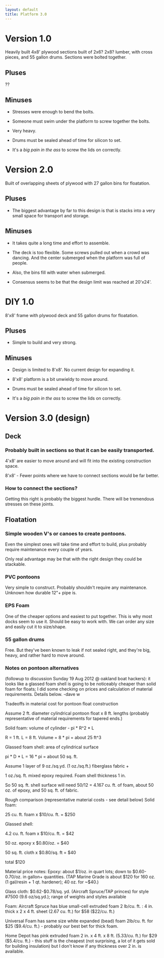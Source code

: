 ```yaml
---
layout: default
title: Platform 3.0
---
```


Version 1.0
===========

Heavily built 4x8' plywood sections built of 2x6? 2x8? lumber, with
cross pieces, and 55 gallon drums. Sections were bolted together.

Pluses
------

??

Minuses
-------

-   Stresses were enough to bend the bolts.

-   Someone must swim under the platform to screw together the bolts.

-   Very heavy.

-   Drums must be sealed ahead of time for silicon to set.

-   It's a *big pain in the ass* to screw the lids on correctly.

Version 2.0
===========

Built of overlapping sheets of plywood with 27 gallon bins for
floatation.

Pluses
------

-   The biggest advantage by far to this design is that is stacks into a
    very small space for transport and storage.

Minuses
-------

-   It takes quite a long time and effort to assemble.

-   The deck is too flexible. Some screws pulled out when a crowd was
    dancing. And the center submerged when the platform was full of
    people.

-   Also, the bins fill with water when submerged.

-   Consensus seems to be that the design limit was reached at 20'x24'.

DIY 1.0
=======

8'x8' frame with plywood deck and 55 gallon drums for floatation.

Pluses
------

-   Simple to build and very strong.

Minuses
-------

-   Design is limited to 8'x8'. No current design for expanding it.

-   8'x8' platform is a bit unwieldy to move around.

-   Drums must be sealed ahead of time for silicon to set.

-   It's a *big pain in the ass* to screw the lids on correctly.

Version 3.0 (design)
====================

Deck
----

### Probably built in sections so that it can be easily transported.

4'x8' are easier to move around and will fit into the existing
construction space.

8'x8' - Fewer points where we have to connect sections would be far
better.

### How to connect the sections?

Getting this right is probably the biggest hurdle. There will be
tremendous stresses on these joints.

Floatation
----------

### Simple wooden V's or canoes to create pontoons.

Even the simplest ones will take time and effort to build, plus probably
require maintenance every couple of years.

Only real advantage may be that with the right design they could be
stackable.

### PVC pontoons

Very simple to construct. Probably shouldn't require any maintenance.
Unknown how durable 12"+ pipe is.

### EPS Foam

One of the cheaper options and easiest to put together. This is why most
docks seem to use it. Should be easy to work with. We can order any size
and easily cut it to size/shape.

### 55 gallon drums

Free. But they've been known to leak if not sealed right, and they're
big, heavy, and rather hard to move around.

### Notes on pontoon alternatives

(followup to discussion Sunday 19 Aug 2012 @ oakland boat hackers): it
looks like a glassed foam shell is going to be noticeably cheaper than
solid foam for floats; I did some checking on prices and calculation of
material requirements. Details below. -dave w

Tradeoffs in material cost for pontoon float construction

Assume 2 ft. diameter cylindrical pontoon float x 8 ft. lengths
(probably representative of material requirements for tapered ends.)

Solid foam: volume of cylinder - pi \* R\^2 \* L

R = 1 ft. L = 8 ft. Volume = 8 \* pi = about 25 ft\^3

Glassed foam shell: area of cylindrical surface

pi \* D \* L = 16 \* pi = about 50 sq. ft.

Assume 1 layer of 9 oz./sq.yd. (1 oz./sq.ft.) fiberglass fabric +

1 oz./sq. ft. mixed epoxy required. Foam shell thickness 1 in.

So 50 sq. ft. shell surface will need 50/12 = 4.167 cu. ft. of foam,
about 50 oz. of epoxy, and 50 sq. ft. of fabric.

Rough comparison (representative material costs - see detail below)
Solid foam:

25 cu. ft. foam x \$10/cu. ft. = \$250

Glassed shell:

4.2 cu. ft. foam x \$10/cu. ft. = \$42

50 oz. epoxy x \$0.80/oz. = \$40

50 sq. ft. cloth x \$0.80/sq. ft = \$40

total \$120

Material price notes: Epoxy: about \$1/oz. in quart lots; down to
\$0.60-0.70/oz. in gallon+ quantities. (TAP Marine Grade is about \$120
for 160 oz. (1 gal/resin + 1 qt. hardener); 40 oz. for \~\$40.)

Glass cloth: \$0.62-\$0.78/sq. yd. (Aircraft Spruce/TAP princes) for
style \#7500 (9.6 oz/sq.yd.); range of weights and styles available

Foam: Aircraft Spruce has blue small-cell extruded foam 2 lb/cu. ft. : 4
in. thick x 2 x 4 ft. sheet (2.67 cu. ft.) for \$58 (\$22/cu. ft.)

Universal Foam has same size white expanded (bead) foam 2lb/cu. ft. for
\$25 (\$9.4/cu. ft.) - probably our best bet for thick foam.

Home Depot has pink extruded foam 2 in. x 4 ft. x 8 ft. (5.33/cu. ft.)
for \$29 (\$5.4/cu. ft.) - this stuff is the cheapest (not surprising, a
lot of it gets sold for building insulation) but I don't know if any
thickness over 2 in. is available.

